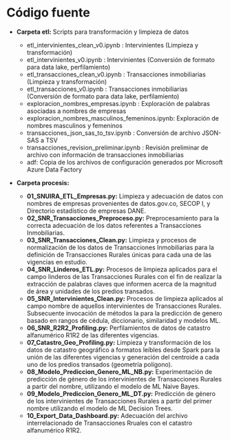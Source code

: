 # Código fuente


* **Carpeta etl:** Scripts para transformación y limpieza de datos 
  
  * etl_intervinientes_clean_v0.ipynb : Intervinientes (Limpieza y transformación)
  * etl_intervinientes_v0.ipynb  :  Intervinientes (Conversión de formato para data lake, perfilamiento)
  * etl_transacciones_clean_v0.ipynb : Transacciones inmobiliarias (Limpieza y transformación)
  * etl_transacciones_v0.ipynb :  Transacciones inmobiliarias (Conversión de formato para data lake, perfilamiento)
  * exploracion_nombres_empresas.ipynb : Exploración de palabras asociadas a nombres de empresas 
  * exploracion_nombres_masculinos_femeninos.ipynb: Exploración de nombres masculinos y femeninos
  * transacciones_json_sas_to_tsv.ipynb :  Conversión de archivo JSON-SAS a TSV
  * transacciones_revision_preliminar.ipynb : Revisión preliminar de archivo con información de transacciones inmobiliarias
  * adf: Copia de los archivos de configuración generados por Microsoft Azure Data Factory


* **Carpeta procesis:**


  * **01_SNUIRA_ETL_Empresas.py:** Limpieza y adecuación de datos con nombres de empresas provenientes de datos.gov.co, SECOP I, y Directorio estadístico de empresas DANE.
  * **02_SNR_Transacciones_Preproceso.py:** Preprocesamiento para la correcta adecuación de los datos referentes a Transacciones Inmobiliarias.
  * **03_SNR_Transacciones_Clean.py:** Limpieza y procesos de normalización de los datos de Transacciones Inmobiliarias para la definición de Transacciones Rurales únicas para cada una de las vigencias en estudio.
  * **04_SNR_Linderos_ETL.py:** Procesos de limpieza aplicados para el campo linderos de las Transacciones Rurales con el fin de realizar la extracción de palabras claves que informen acerca de la magnitud de área y unidades de los predios transados.
  * **05_SNR_Intervinientes_Clean.py:** Procesos de limpieza aplicados al campo nombre de aquellos intervinientes de Transacciones Rurales. Subsecuente invocación de métodos la para la predicción de genero basado en rangos de cédula, diccionario, similaridad y modelos ML.
  * **06_SNR_R2R2_Profiling.py:** Perfilamientos de datos de catastro alfanumérico R1R2 de las diferentes vigencias.
  * **07_Catastro_Geo_Profiling.py:** Limpieza y transformación de los datos de catastro geográfico a formatos leíbles desde Spark para la unión de las diferentes vigencias y generación del centroide a cada uno de los predios transados (geometría polígono).
  * **08_Modelo_Prediccion_Genero_ML_NB.py:** Experimentación de predicción de género de los intervinientes de Transacciones Rurales a partir del nombre, utilizando el modelo de ML Naive Bayes.
  * **09_Modelo_Prediccion_Genero_ML_DT.py:** Predicción de género de los intervinientes de Transacciones Rurales a partir del primer nombre utilizando el modelo de ML Decision Trees.
  * **10_Export_Data_Dashboard.py:** Adecuación del archivo interrelacionado de Transacciones Rruales con el catastro alfanumérico R1R2.